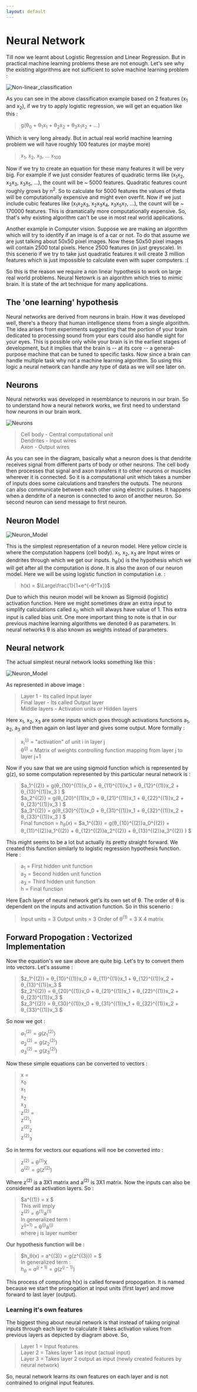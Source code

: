 ```yaml
---
layout: default
---
```



 <script type="text/x-mathjax-config">
    MathJax.Hub.Config({
      tex2jax: {
        skipTags: ['script', 'noscript', 'style', 'textarea', 'pre'],
        inlineMath: [['$','$']]
      }
    });
  </script>
  <script src="https://cdn.mathjax.org/mathjax/latest/MathJax.js?config=TeX-AMS-MML_HTMLorMML" type="text/javascript"></script> 

# Neural Network

Till now we learnt about Logistic Regression and Linear Regression. But in practical machine learning problems these are not enough. Let's see why the existing algorithms are not sufficient to solve machine learning problem :

![Non-linear_classification](https://m3verma.github.io/Machine_Learning/Coursera_AndrewNG_Course/Images/Neural_Network/NeuralNetwork_1.png)

As you can see in the above classification example based on 2 features (x<sub>1</sub> and x<sub>2</sub>), if we try to apply logistic regression, we will get an equation like this :
> g(θ<sub>0</sub> + θ<sub>1</sub>x<sub>1</sub> + θ<sub>2</sub>x<sub>2</sub> + θ<sub>3</sub>x<sub>1</sub>x<sub>2</sub> + ...)

Which is very long already. But in actual real world machine learning problem we will have roughly 100 features (or maybe more)
> x<sub>1</sub>, x<sub>2</sub>, x<sub>3</sub>, ... x<sub>100</sub>

Now if we try to create an equation for these many features it will be very big. For example if we just consider features of quadratic terms like (x<sub>1</sub>x<sub>2</sub>, x<sub>2</sub>x<sub>3</sub>, x<sub>3</sub>x<sub>5</sub>, ...), the count will be ~ 5000 features. Quadratic features count roughly grows by n<sup>2</sup>. So to calculate for 5000 features the values of theta will be computationally expensive and might even overfit. Now if we just include cubic features like (x<sub>1</sub>x<sub>2</sub>x<sub>3</sub>, x<sub>2</sub>x<sub>3</sub>x<sub>4</sub>, x<sub>3</sub>x<sub>5</sub>x<sub>7</sub>, ...), the count will be ~ 170000 features. This is dramatically more computationally expensive. So, that's why existing algorithm can't be use in most real world applications.

Another example in Computer vision. Suppose we are making an algorithm which will try to identify if an image is of a car or not. To do that assume we are just talking about 50x50 pixel images. Now these 50x50 pixel images will contain 2500 total pixels. Hence 2500 features (in just greyscale). In this scenerio if we try to take just quadratic features it will create 3 million features which is just impossible to calculate even with super computers. :(

So this is the reason we require a non linear hypothesis to work on large real world problems. Neural Netowrk is an algorithm which tries to mimic brain. It is state of the art technique for many applications.

## The 'one learning' hypothesis

Neural networks are derived from neurons in brain. How it was developed well, there's a theory that human intelligence stems from a single algorithm. The idea arises from experiments suggesting that the portion of your brain dedicated to processing sound from your ears could also handle sight for your eyes. This is possible only while your brain is in the earliest stages of development, but it implies that the brain is -- at its core -- a general-purpose machine that can be tuned to specific tasks. Now since a brain can handle multiple task why not a machine learning algorithm. So using this logic a neural network can handle any type of data as we will see later on.

## Neurons

Neural networks was developed in resemblance to neurons in our brain. So to understand how a neural network works, we first need to understand how neurons in our brain work.

![Neurons](https://m3verma.github.io/Machine_Learning/Coursera_AndrewNG_Course/Images/Neural_Network/neuron.png)

> Cell body - Central computational unit<br>
> Dendrites - Input wires<br>
> Axon - Output wires<br>

As you can see in the diagram, basically what a neuron does is that dendrite receives signal from different parts of body or other neurons. The cell body then processes that signal and axon transfers it to other neurons or muscles wherever it is connected. So it is a computational unit which takes a number of inputs does some calculations and transfers the outputs. The neurons can also communicate between each other using electric pulses. It happens when a dendrite of a neuron is connected to axon of another neuron. So second neuron can send message to first neuron.

## Neuron Model

![Neuron_Model](https://m3verma.github.io/Machine_Learning/Coursera_AndrewNG_Course/Images/Neural_Network/neuron_model.png)

This is the simplest representation of a neuron model. Here yellow circle is where the computation happens (cell body). x<sub>1</sub>, x<sub>2</sub>, x<sub>3</sub> are Input wires or dendrites through which we get our inputs. h<sub>θ</sub>(x) is the hypothesis which we will get after all the computation is done. It is also the axon of our neuron model. Here we will be using logistic function in computation i.e. :
> h(x) = $\Large\frac{1}{1+e^{-θ^Tx}}$

Due to which this neuron model will be known as Sigmoid (logistic) activation function. Here we might sometimes draw an extra input to simplify calculations called x<sub>0</sub> which will always have value of 1. This extra input is called bias unit. One more important thing to note is that in our previous machine learning algorithms we denoted θ as parameters. In neural networks θ is also known as weights instead of parameters.

## Neural network

The actual simplest neural network looks something like this :

![Neuron_Model](https://m3verma.github.io/Machine_Learning/Coursera_AndrewNG_Course/Images/Neural_Network/Neuron_model_2.png)

As represented in above image :
> Layer 1 - Its called Input layer<br>
> Final layer - Its called Output layer<br>
> Middle layers - Activation units or Hidden layers<br>

Here x<sub>1</sub>, x<sub>2</sub>, x<sub>3</sub> are some inputs which goes through activations functions a<sub>1</sub>, a<sub>2</sub>, a<sub>3</sub> and then again on last layer and gives some output. More formally :
> x<sub>i</sub><sup>(j)</sup> = "activation" of unit i in layer j<br>
> θ<sup>(j)</sup> = Matrix of weights controlling function mapping from layer j to layer j+1

Now if you saw that we are using sigmoid function which is represented by g(z), so some computation represented by this particular neural network is :
> $a_1^{(2)} = g(θ_{10}^{(1)}x_0 + θ_{11}^{(1)}x_1 + θ_{12}^{(1)}x_2 + θ_{13}^{(1)}x_3 ) $<br>
> $a_2^{(2)} = g(θ_{20}^{(1)}x_0 + θ_{21}^{(1)}x_1 + θ_{22}^{(1)}x_2 + θ_{23}^{(1)}x_3 ) $<br>
> $a_3^{(2)} = g(θ_{30}^{(1)}x_0 + θ_{31}^{(1)}x_1 + θ_{32}^{(1)}x_2 + θ_{33}^{(1)}x_3 ) $<br>
> Final function = $h_θ(x)$ = $a_1^{(3)} = g(θ_{10}^{(2)}a_0^{(2)} + θ_{11}^{(2)}a_1^{(2)} + θ_{12}^{(2)}a_2^{(2)} + θ_{13}^{(2)}a_3^{(2)} ) $

This might seems to be a lot but actually its pretty straight forward. We created this function similarly to logistic regression hypothesis function. Here :
> a<sub>1</sub> = First hidden unit function<br>
> a<sub>2</sub> = Second hidden unit function<br>
> a<sub>3</sub> = Third hidden unit function<br>
> h = Final function

Here Each layer of neural network get's its own set of θ. The order of θ is dependent on the inputs and activation function. So in this scenerio :
> Input units = 3
> Output units = 3
> Order of θ<sup>(1)</sup> = 3 X 4 matrix

## Forward Propogation : Vectorized Implementation

Now the equation's we saw above are quite big. Let's try to convert them into vectors. Let's assume :
> $z_1^{(2)} = θ_{10}^{(1)}x_0 + θ_{11}^{(1)}x_1 + θ_{12}^{(1)}x_2 + θ_{13}^{(1)}x_3 $<br>
> $z_2^{(2)} = θ_{20}^{(1)}x_0 + θ_{21}^{(1)}x_1 + θ_{22}^{(1)}x_2 + θ_{23}^{(1)}x_3 $<br>
> $z_3^{(2)} = θ_{30}^{(1)}x_0 + θ_{31}^{(1)}x_1 + θ_{32}^{(1)}x_2 + θ_{33}^{(1)}x_3 $<br>

So now we got :
> $a_1^{(2)} = g(z_1^{(2)})$<br>
> $a_2^{(2)} = g(z_2^{(2)})$<br>
> $a_3^{(2)} = g(z_3^{(2)})$<br>

Now these simple equations can be converted to vectors :
> x = <br>
> x<sub>0</sub><br>
> x<sub>1</sub><br>
> x<sub>2</sub><br>
> x<sub>3</sub><br>
> z<sup>(2)</sup> = <br>
> z<sup>(2)</sup><sub>1</sub><br>
> z<sup>(2)</sup><sub>2</sub><br>
> z<sup>(2)</sup><sub>3</sub><br>

So in terms for vectors our equations will noe be converted into :
> z<sup>(2)</sup> = θ<sup>(1)</sup>X<br>
> $a^{(2)} = g(z^{(2)})$<br>

Where z<sup>(2)</sup> is a 3X1 matrix and a<sup>(2)</sup> is 3X1 matrix. Now the inputs can also be considered as activation layers. So :
> $a^{(1)} = x $<br>
> This will imply<br>
> z<sup>(2)</sup> = θ<sup>(1)</sup>a<sup>(1)</sup><br>
> In generalized term :<br>
> z<sup>(j+1)</sup> = θ<sup>(j)</sup>a<sup>(j)</sup><br> where j is layer number

Our hypothesis function will be :
> $h_θ(x) = a^{(3)} = g(z^{(3)}) = $<br>
> In generalized term :<br>
> $h_θ = a^(j+1) = g(z^{(j-1)})$

This process of computing h(x) is called forward propogation. It is named because we start the propogation at input units (first layer) and move forward to last layer (output).

### Learning it's own features

The biggest thing about neural network is that instead of taking original inputs through each layer to calculate it takes activation values from previous layers as depicted by diagram above. So,
> Layer 1 = Input features<br>
> Layer 2 = Takes layer 1 as input (actual input)<br>
> Layer 3 = Takes layer 2 output as input (newly created features by neural network)

So, neural network learns its own features on each layer and is not contrained to original input features.
